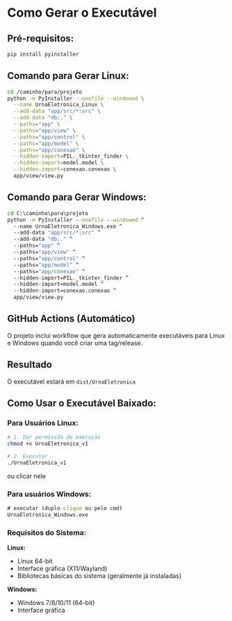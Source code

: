 # Como Gerar o Executável

## Pré-requisitos:
```bash
pip install pyinstaller
```

## Comando para Gerar Linux:
```bash
cd /caminho/para/projeto
python -m PyInstaller --onefile --windowed \
  --name UrnaEletronica_Linux \
  --add-data "app/src/*:src" \
  --add-data "db:." \
  --paths="app" \
  --paths="app/view" \
  --paths="app/control" \
  --paths="app/model" \
  --paths="app/conexao" \
  --hidden-import=PIL._tkinter_finder \
  --hidden-import=model.model \
  --hidden-import=conexao.conexao \
  app/view/view.py
```

## Comando para Gerar Windows:
```cmd
cd C:\caminho\para\projeto
python -m PyInstaller --onefile --windowed ^
  --name UrnaEletronica_Windows.exe ^
  --add-data "app/src/*;src" ^
  --add-data "db;." ^
  --paths="app" ^
  --paths="app/view" ^
  --paths="app/control" ^
  --paths="app/model" ^
  --paths="app/conexao" ^
  --hidden-import=PIL._tkinter_finder ^
  --hidden-import=model.model ^
  --hidden-import=conexao.conexao ^
  app/view/view.py
```

## GitHub Actions (Automático)
O projeto inclui workflow que gera automaticamente executáveis para Linux e Windows quando você criar uma tag/release.

## Resultado
O executável estará em `dist/UrnaEletronica`

## Como Usar o Executável Baixado:

### Para Usuários Linux:
```bash
# 1. Dar permissão de execução
chmod +x UrnaEletronica_v1

# 2. Executar
./UrnaEletronica_v1
```
ou clicar nele

### Para usuários Windows:
```cmd
# executar (duplo-clique ou pelo cmd)
UrnaEletronica_Windows.exe
```

### Requisitos do Sistema:

**Linux:**
- Linux 64-bit
- Interface gráfica (X11/Wayland)
- Bibliotecas básicas do sistema (geralmente já instaladas)

**Windows:**
- Windows 7/8/10/11 (64-bit)
- Interface gráfica